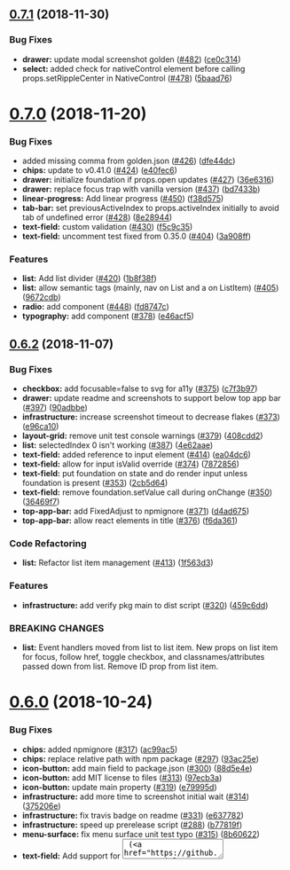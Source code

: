 ## [0.7.1](https://github.com/material-components/material-components-web-react/compare/v0.7.0...v) (2018-11-30)


### Bug Fixes

* **drawer:** update modal screenshot golden ([#482](https://github.com/material-components/material-components-web-react/issues/482)) ([ce0c314](https://github.com/material-components/material-components-web-react/commit/ce0c314))
* **select:** added check for nativeControl element before calling props.setRippleCenter in NativeControl ([#478](https://github.com/material-components/material-components-web-react/issues/478)) ([5baad76](https://github.com/material-components/material-components-web-react/commit/5baad76))


# [0.7.0](https://github.com/material-components/material-components-web-react/compare/v0.6.2...v0.7.0) (2018-11-20)


### Bug Fixes

* added missing comma from golden.json ([#426](https://github.com/material-components/material-components-web-react/issues/426)) ([dfe44dc](https://github.com/material-components/material-components-web-react/commit/dfe44dc))
* **chips:** update to v0.41.0 ([#424](https://github.com/material-components/material-components-web-react/issues/424)) ([e40fec6](https://github.com/material-components/material-components-web-react/commit/e40fec6))
* **drawer:** initialize foundation if props.open updates ([#427](https://github.com/material-components/material-components-web-react/issues/427)) ([36e6316](https://github.com/material-components/material-components-web-react/commit/36e6316))
* **drawer:** replace focus trap with vanilla version ([#437](https://github.com/material-components/material-components-web-react/issues/437)) ([bd7433b](https://github.com/material-components/material-components-web-react/commit/bd7433b))
* **linear-progress:** Add linear progress ([#450](https://github.com/material-components/material-components-web-react/issues/450)) ([f38d575](https://github.com/material-components/material-components-web-react/commit/f38d575))
* **tab-bar:** set previousActiveIndex to props.activeIndex initially to avoid tab of undefined error ([#428](https://github.com/material-components/material-components-web-react/issues/428)) ([8e28944](https://github.com/material-components/material-components-web-react/commit/8e28944))
* **text-field:** custom validation ([#430](https://github.com/material-components/material-components-web-react/issues/430)) ([f5c9c35](https://github.com/material-components/material-components-web-react/commit/f5c9c35))
* **text-field:** uncomment test fixed from 0.35.0 ([#404](https://github.com/material-components/material-components-web-react/issues/404)) ([3a908ff](https://github.com/material-components/material-components-web-react/commit/3a908ff))


### Features

* **list:** Add list divider ([#420](https://github.com/material-components/material-components-web-react/issues/420)) ([1b8f38f](https://github.com/material-components/material-components-web-react/commit/1b8f38f))
* **list:** allow semantic tags (mainly, nav on List and a on ListItem) ([#405](https://github.com/material-components/material-components-web-react/issues/405)) ([9672cdb](https://github.com/material-components/material-components-web-react/commit/9672cdb))
* **radio:** add component ([#448](https://github.com/material-components/material-components-web-react/issues/448)) ([fd8747c](https://github.com/material-components/material-components-web-react/commit/fd8747c))
* **typography:** add component ([#378](https://github.com/material-components/material-components-web-react/issues/378)) ([e46acf5](https://github.com/material-components/material-components-web-react/commit/e46acf5))


## [0.6.2](https://github.com/material-components/material-components-web-react/compare/v0.6.0...v0.6.2) (2018-11-07)


### Bug Fixes

* **checkbox:** add focusable=false to svg for a11y ([#375](https://github.com/material-components/material-components-web-react/issues/375)) ([c7f3b97](https://github.com/material-components/material-components-web-react/commit/c7f3b97))
* **drawer:** update readme and screenshots to support below top app bar ([#397](https://github.com/material-components/material-components-web-react/issues/397)) ([90adbbe](https://github.com/material-components/material-components-web-react/commit/90adbbe))
* **infrastructure:** increase screenshot timeout to decrease flakes ([#373](https://github.com/material-components/material-components-web-react/issues/373)) ([e96ca10](https://github.com/material-components/material-components-web-react/commit/e96ca10))
* **layout-grid:** remove unit test console warnings ([#379](https://github.com/material-components/material-components-web-react/issues/379)) ([408cdd2](https://github.com/material-components/material-components-web-react/commit/408cdd2))
* **list:** selectedIndex 0 isn't working ([#387](https://github.com/material-components/material-components-web-react/issues/387)) ([4e62aae](https://github.com/material-components/material-components-web-react/commit/4e62aae))
* **text-field:** added reference to input element ([#414](https://github.com/material-components/material-components-web-react/issues/414)) ([ea04dc6](https://github.com/material-components/material-components-web-react/commit/ea04dc6))
* **text-field:** allow for input isValid override ([#374](https://github.com/material-components/material-components-web-react/issues/374)) ([7872856](https://github.com/material-components/material-components-web-react/commit/7872856))
* **text-field:** put foundation on state and do render input unless foundation is present ([#353](https://github.com/material-components/material-components-web-react/issues/353)) ([2cb5d64](https://github.com/material-components/material-components-web-react/commit/2cb5d64))
* **text-field:** remove foundation.setValue call during onChange ([#350](https://github.com/material-components/material-components-web-react/issues/350)) ([36469f7](https://github.com/material-components/material-components-web-react/commit/36469f7))
* **top-app-bar:** add FixedAdjust to npmignore ([#371](https://github.com/material-components/material-components-web-react/issues/371)) ([d4ad675](https://github.com/material-components/material-components-web-react/commit/d4ad675))
* **top-app-bar:** allow react elements in title ([#376](https://github.com/material-components/material-components-web-react/issues/376)) ([f6da361](https://github.com/material-components/material-components-web-react/commit/f6da361))


### Code Refactoring

* **list:** Refactor list item management ([#413](https://github.com/material-components/material-components-web-react/issues/413)) ([1f563d3](https://github.com/material-components/material-components-web-react/commit/1f563d3))


### Features

* **infrastructure:** add verify pkg main to dist script ([#320](https://github.com/material-components/material-components-web-react/issues/320)) ([459c6dd](https://github.com/material-components/material-components-web-react/commit/459c6dd))


### BREAKING CHANGES

* **list:** Event handlers moved from list to list item. New props on list item for focus, follow href, toggle checkbox, and classnames/attributes passed down from list. Remove ID prop from list item.



# [0.6.0](https://github.com/material-components/material-components-web-react/compare/v0.5.1...v0.6.0) (2018-10-24)


### Bug Fixes

* **chips:** added npmignore ([#317](https://github.com/material-components/material-components-web-react/issues/317)) ([ac99ac5](https://github.com/material-components/material-components-web-react/commit/ac99ac5))
* **chips:** replace relative path with npm package ([#297](https://github.com/material-components/material-components-web-react/issues/297)) ([93ac25e](https://github.com/material-components/material-components-web-react/commit/93ac25e))
* **icon-button:** add main field to package.json ([#300](https://github.com/material-components/material-components-web-react/issues/300)) ([88d5e4e](https://github.com/material-components/material-components-web-react/commit/88d5e4e))
* **icon-button:** add MIT license to files ([#313](https://github.com/material-components/material-components-web-react/issues/313)) ([97ecb3a](https://github.com/material-components/material-components-web-react/commit/97ecb3a))
* **icon-button:** update main property ([#319](https://github.com/material-components/material-components-web-react/issues/319)) ([e79995d](https://github.com/material-components/material-components-web-react/commit/e79995d))
* **infrastructure:** add more time to screenshot initial wait ([#314](https://github.com/material-components/material-components-web-react/issues/314)) ([375206e](https://github.com/material-components/material-components-web-react/commit/375206e))
* **infrastructure:** fix travis badge on readme ([#331](https://github.com/material-components/material-components-web-react/issues/331)) ([e637782](https://github.com/material-components/material-components-web-react/commit/e637782))
* **infrastructure:** speed up prerelease script ([#288](https://github.com/material-components/material-components-web-react/issues/288)) ([b77819f](https://github.com/material-components/material-components-web-react/commit/b77819f))
* **menu-surface:** fix menu surface unit test typo ([#315](https://github.com/material-components/material-components-web-react/issues/315)) ([8b60622](https://github.com/material-components/material-components-web-react/commit/8b60622))
* **text-field:** Add support for <textarea> ([#118](https://github.com/material-components/material-components-web-react/issues/118)) ([#266](https://github.com/material-components/material-components-web-react/issues/266)) ([d9cff89](https://github.com/material-components/material-components-web-react/commit/d9cff89))
* **text-field:** floating label width calculation when notched ([#347](https://github.com/material-components/material-components-web-react/issues/347)) ([377f250](https://github.com/material-components/material-components-web-react/commit/377f250))
* **top-app-bar:** add fixed adjust component ([#349](https://github.com/material-components/material-components-web-react/issues/349)) ([f1d4be0](https://github.com/material-components/material-components-web-react/commit/f1d4be0))


### Features

* **checkbox:** Add new component ([#296](https://github.com/material-components/material-components-web-react/issues/296)) ([fbe7999](https://github.com/material-components/material-components-web-react/commit/fbe7999))
* Add roses example ([#312](https://github.com/material-components/material-components-web-react/issues/312)) ([04bbd18](https://github.com/material-components/material-components-web-react/commit/04bbd18))
* **drawer:** add new component ([#327](https://github.com/material-components/material-components-web-react/issues/327)) ([d386d5e](https://github.com/material-components/material-components-web-react/commit/d386d5e))
* **list:** Add component ([#339](https://github.com/material-components/material-components-web-react/issues/339)) ([5ff3ecc](https://github.com/material-components/material-components-web-react/commit/5ff3ecc))
* **menu-surface:** add component ([#295](https://github.com/material-components/material-components-web-react/issues/295)) ([034abd0](https://github.com/material-components/material-components-web-react/commit/034abd0))



## [0.5.1](https://github.com/material-components/material-components-web-react/compare/v0.5.0...v0.5.1) (2018-09-25)


### Bug Fixes

* **line-ripple:** stop calling foundation.setRippleCenter when argument is NaN ([#287](https://github.com/material-components/material-components-web-react/issues/287)) ([4bbc4fa](https://github.com/material-components/material-components-web-react/commit/4bbc4fa))



# [0.5.0](https://github.com/material-components/material-components-web-react/compare/v0.4.2...v0.5.0) (2018-09-25)


### Bug Fixes

* **card:** add missing hasRipple ([#248](https://github.com/material-components/material-components-web-react/issues/248)) ([#255](https://github.com/material-components/material-components-web-react/issues/255)) ([d2f58d6](https://github.com/material-components/material-components-web-react/commit/d2f58d6))
* **chips:** add chip leading icon class management ([#281](https://github.com/material-components/material-components-web-react/issues/281)) ([c638e79](https://github.com/material-components/material-components-web-react/commit/c638e79))
* **chips:** remove handleRemove method for chipsUpdate method ([#282](https://github.com/material-components/material-components-web-react/issues/282)) ([8435079](https://github.com/material-components/material-components-web-react/commit/8435079))
* **chips:** use notifyRemoval and notifyInteraction adapter methods ([#277](https://github.com/material-components/material-components-web-react/issues/277)) ([ba433ea](https://github.com/material-components/material-components-web-react/commit/ba433ea))
* **infrastructure:** add the es5 [@material](https://github.com/material)/package/dist/mdc.package to externals ([#223](https://github.com/material-components/material-components-web-react/issues/223)) ([73fb45b](https://github.com/material-components/material-components-web-react/commit/73fb45b))
* **ripple:** react-ripple does not contain styles ([#172](https://github.com/material-components/material-components-web-react/issues/172)) ([#251](https://github.com/material-components/material-components-web-react/issues/251)) ([ac0f87f](https://github.com/material-components/material-components-web-react/commit/ac0f87f))
* **tab:** update readme and ref name in tab component ([#226](https://github.com/material-components/material-components-web-react/issues/226)) ([f18fda1](https://github.com/material-components/material-components-web-react/commit/f18fda1))
* **tab-bar:** add missing url from screenshot list ([#264](https://github.com/material-components/material-components-web-react/issues/264)) ([dd2f183](https://github.com/material-components/material-components-web-react/commit/dd2f183))
* **tab-bar:** Arrow keys should focus adjacent tab ([#280](https://github.com/material-components/material-components-web-react/issues/280)) ([54224c8](https://github.com/material-components/material-components-web-react/commit/54224c8))
* **tab-indicator:** update component to work with mdc tab ([#215](https://github.com/material-components/material-components-web-react/issues/215)) ([bc41a8b](https://github.com/material-components/material-components-web-react/commit/bc41a8b))
* tab indicator sliding animation broken ([#273](https://github.com/material-components/material-components-web-react/issues/273)) ([c436f58](https://github.com/material-components/material-components-web-react/commit/c436f58))


### Features

* **button:** Add dense variant to button ([#228](https://github.com/material-components/material-components-web-react/issues/228)) ([28b7d6e](https://github.com/material-components/material-components-web-react/commit/28b7d6e))
* **chips:** Update chips to use ids and add input chips ([#246](https://github.com/material-components/material-components-web-react/issues/246)) ([14353ab](https://github.com/material-components/material-components-web-react/commit/14353ab))
* **icon-button:** create component ([#154](https://github.com/material-components/material-components-web-react/issues/154)) ([c7b4cf6](https://github.com/material-components/material-components-web-react/commit/c7b4cf6))
* **infrastructure:** react router screenshots ([#232](https://github.com/material-components/material-components-web-react/issues/232)) ([69e4efe](https://github.com/material-components/material-components-web-react/commit/69e4efe))
* **switch:** Add component ([#208](https://github.com/material-components/material-components-web-react/issues/208)) ([3eb8a4b](https://github.com/material-components/material-components-web-react/commit/3eb8a4b))
* **tab:** add new component ([#216](https://github.com/material-components/material-components-web-react/issues/216)) ([ffd9bba](https://github.com/material-components/material-components-web-react/commit/ffd9bba))
* **tab:** Add ripple ([#261](https://github.com/material-components/material-components-web-react/issues/261)) ([e1918fa](https://github.com/material-components/material-components-web-react/commit/e1918fa))
* **tab-bar:** Add component ([#229](https://github.com/material-components/material-components-web-react/issues/229)) ([731e980](https://github.com/material-components/material-components-web-react/commit/731e980))
* **tab-scroller:** add new component ([#222](https://github.com/material-components/material-components-web-react/issues/222)) ([fedf138](https://github.com/material-components/material-components-web-react/commit/fedf138))


### BREAKING CHANGES

* **chips:** Updated API for `selectedChipIds` and `handleSelect` props in ChipSet and `id` prop in Chip.



## [0.4.2](https://github.com/material-components/material-components-web-react/compare/v0.4.1...v0.4.2) (2018-08-14)



## [0.4.1](https://github.com/material-components/material-components-web-react/compare/v0.4.0...v0.4.1) (2018-08-13)


### Bug Fixes

* **infrastructure:** point all tests to es6 files for accurate test coverage ([#198](https://github.com/material-components/material-components-web-react/issues/198)) ([4959266](https://github.com/material-components/material-components-web-react/commit/4959266))
* **ripple:** add test to avoid computeBoundingRect error ([#200](https://github.com/material-components/material-components-web-react/issues/200)) ([769b15b](https://github.com/material-components/material-components-web-react/commit/769b15b))
* screenshot increase timeout ([#210](https://github.com/material-components/material-components-web-react/issues/210)) ([e9a2089](https://github.com/material-components/material-components-web-react/commit/e9a2089))
* **text-field:** add missing prop `style` ([#184](https://github.com/material-components/material-components-web-react/issues/184)) ([ff9704d](https://github.com/material-components/material-components-web-react/commit/ff9704d))
* **text-field:** fix typo in readme ([#197](https://github.com/material-components/material-components-web-react/issues/197)) ([f88f180](https://github.com/material-components/material-components-web-react/commit/f88f180))
* **text-field:** update isRtl to a prop ([#195](https://github.com/material-components/material-components-web-react/issues/195)) ([cd7c7c8](https://github.com/material-components/material-components-web-react/commit/cd7c7c8))


### Features

* **select:** add component ([#169](https://github.com/material-components/material-components-web-react/issues/169)) ([e619e52](https://github.com/material-components/material-components-web-react/commit/e619e52))
* **tab-indicator:** add new component ([#202](https://github.com/material-components/material-components-web-react/issues/202)) ([220c823](https://github.com/material-components/material-components-web-react/commit/220c823))


### BREAKING CHANGES

* **text-field:** In order for rtl to work on the Notched Outline component, isRtl will need to be passed in as boolean (default is false). Updating isRtl will result in a re-render.



# [0.4.0](https://github.com/material-components/material-components-web-react/compare/v0.3.0...v0.4.0) (2018-07-30)


### Bug Fixes

* **infrastructure:** updated deploy steps to run with docker ([#116](https://github.com/material-components/material-components-web-react/issues/116)) ([a53fc7d](https://github.com/material-components/material-components-web-react/commit/a53fc7d))
* downgraded to es2015 preset to work on ie11 ([#133](https://github.com/material-components/material-components-web-react/issues/133)) ([05c0184](https://github.com/material-components/material-components-web-react/commit/05c0184))
* **material-icon:** removed blocking line and updated documentation ([#155](https://github.com/material-components/material-components-web-react/issues/155)) ([8f3cef5](https://github.com/material-components/material-components-web-react/commit/8f3cef5))
* **ripple:** setState warning when unmounting the component ([#112](https://github.com/material-components/material-components-web-react/issues/112)) ([841a1c8](https://github.com/material-components/material-components-web-react/commit/841a1c8))
* **text-field:** move handleValueChange call when this.props.value updates ([#170](https://github.com/material-components/material-components-web-react/issues/170)) ([f46a34d](https://github.com/material-components/material-components-web-react/commit/f46a34d))
* **top-app-bar:** add material icon imports in screenshot tests ([#168](https://github.com/material-components/material-components-web-react/issues/168)) ([526400b](https://github.com/material-components/material-components-web-react/commit/526400b))
* point packages to MDC Web /dist ES5 files ([#182](https://github.com/material-components/material-components-web-react/issues/182)) ([9d387d3](https://github.com/material-components/material-components-web-react/commit/9d387d3))


### chore

* **fab:** Pass icon as a prop, not a child element ([#159](https://github.com/material-components/material-components-web-react/issues/159)) ([1569f97](https://github.com/material-components/material-components-web-react/commit/1569f97))


### Features

* **button:** Add an href prop to use anchor tag instead of button ([#174](https://github.com/material-components/material-components-web-react/issues/174)) ([0df9967](https://github.com/material-components/material-components-web-react/commit/0df9967))
* **chips:** Add new component ([#117](https://github.com/material-components/material-components-web-react/issues/117)) ([410da30](https://github.com/material-components/material-components-web-react/commit/410da30))
* **chips:** Add selection to chips ([#121](https://github.com/material-components/material-components-web-react/issues/121)) ([3ef1123](https://github.com/material-components/material-components-web-react/commit/3ef1123))
* **ripple:** Call focus/blur handlers from foundation ([#135](https://github.com/material-components/material-components-web-react/issues/135)) ([c438333](https://github.com/material-components/material-components-web-react/commit/c438333))


### BREAKING CHANGES

* **fab:** Please update your FAB to pass icon as a prop, not as a child element.
* **chips:** Users should render `Chip` components directly instead of passing a `labels` prop to `ChipSet`.



# [0.3.0](https://github.com/material-components/material-components-web-react/compare/v0.2.0...v0.3.0) (2018-06-25)


### Bug Fixes

* Moved importer code to webpack.util to share between screen shot test and main build. ([aec8cc8](https://github.com/material-components/material-components-web-react/commit/aec8cc8))
* travis and docker integration ([#92](https://github.com/material-components/material-components-web-react/issues/92)) ([e7f4497](https://github.com/material-components/material-components-web-react/commit/e7f4497))
* updated function name and tests ([7c2794d](https://github.com/material-components/material-components-web-react/commit/7c2794d))
* **line-ripple:** Convert style name to camel case ([#99](https://github.com/material-components/material-components-web-react/issues/99)) ([2a5341c](https://github.com/material-components/material-components-web-react/commit/2a5341c))
* **text-field:** Added SASS importer to lookup the package folder first then fallback to default npm resolve. ([bf7f849](https://github.com/material-components/material-components-web-react/commit/bf7f849))
* **text-field:** Added text-field to valid commit msg list ([3922e2c](https://github.com/material-components/material-components-web-react/commit/3922e2c))
* **text-field:** Updated Input.js to use new public API of foundation ([df0b5ed](https://github.com/material-components/material-components-web-react/commit/df0b5ed))


### Features

* Docker integration into Travis to decrease false negative screenshots ([#91](https://github.com/material-components/material-components-web-react/issues/91)) ([d8b670e](https://github.com/material-components/material-components-web-react/commit/d8b670e))
* updated all packages to 0.36.0 ([#104](https://github.com/material-components/material-components-web-react/issues/104)) ([a1d8b66](https://github.com/material-components/material-components-web-react/commit/a1d8b66))
* **infrastructure:** add .npmignores to packages ([#110](https://github.com/material-components/material-components-web-react/issues/110)) ([ab7009d](https://github.com/material-components/material-components-web-react/commit/ab7009d))
* **infrastructure:** default npm entry point to ES5 ([#108](https://github.com/material-components/material-components-web-react/issues/108)) ([1f0446f](https://github.com/material-components/material-components-web-react/commit/1f0446f))



# [0.2.0](https://github.com/material-components/material-components-web-react/compare/v0.1.0...v0.2.0) (2018-06-01)


### Bug Fixes

* Remove scss extensions from [@material](https://github.com/material)/mdc-* imports ([#62](https://github.com/material-components/material-components-web-react/issues/62)) ([46b7f08](https://github.com/material-components/material-components-web-react/commit/46b7f08))
* **button:** Rename stroked to outlined ([#74](https://github.com/material-components/material-components-web-react/issues/74)) ([f612388](https://github.com/material-components/material-components-web-react/commit/f612388))
* **infrastructure:** fixed npm run build error for empty package directories ([#85](https://github.com/material-components/material-components-web-react/issues/85)) ([18666d4](https://github.com/material-components/material-components-web-react/commit/18666d4))
* **infrastructure:** Make all components public ([#43](https://github.com/material-components/material-components-web-react/issues/43)) ([27a1ab1](https://github.com/material-components/material-components-web-react/commit/27a1ab1))
* **ripple:** Trigger on key events ([2248f26](https://github.com/material-components/material-components-web-react/commit/2248f26))


### Features

* **top-app-bar:** Add top app bar fixed variant ([#68](https://github.com/material-components/material-components-web-react/issues/68)) ([fd5790c](https://github.com/material-components/material-components-web-react/commit/fd5790c))
* Added changelog.md ([#88](https://github.com/material-components/material-components-web-react/issues/88)) ([983ca89](https://github.com/material-components/material-components-web-react/commit/983ca89))



# [0.1.0](https://github.com/material-components/material-components-web-react/compare/5fd6d86...v0.1.0) (2018-05-09)


### Bug Fixes

* **button:** Update package.json ([507298e](https://github.com/material-components/material-components-web-react/commit/507298e))
* **card:** Update package.json ([fc7a4dd](https://github.com/material-components/material-components-web-react/commit/fc7a4dd))
* **fab:** Update package.json ([efd4703](https://github.com/material-components/material-components-web-react/commit/efd4703))
* **floating-label:** Update package.json ([92cbf2c](https://github.com/material-components/material-components-web-react/commit/92cbf2c))
* **line-ripple:** Update package.json ([b6fc89c](https://github.com/material-components/material-components-web-react/commit/b6fc89c))
* **material-icon:** Update package.json ([18e2508](https://github.com/material-components/material-components-web-react/commit/18e2508))
* **notched-outline:** Update package.json ([8b18779](https://github.com/material-components/material-components-web-react/commit/8b18779))
* **ripple:** Update package.json ([044c308](https://github.com/material-components/material-components-web-react/commit/044c308))
* **text-field:** Update package.json ([fda82fb](https://github.com/material-components/material-components-web-react/commit/fda82fb))
* **top-app-bar:** Update package.json ([06e9d66](https://github.com/material-components/material-components-web-react/commit/06e9d66))


### Features

* remote hosted screenshot testing ([#12](https://github.com/material-components/material-components-web-react/issues/12)) ([98bcdfe](https://github.com/material-components/material-components-web-react/commit/98bcdfe))
* screenshot testing ([#10](https://github.com/material-components/material-components-web-react/issues/10)) ([5fd6d86](https://github.com/material-components/material-components-web-react/commit/5fd6d86))
* **fab:** Add new tests for svg/img ([1f536b7](https://github.com/material-components/material-components-web-react/commit/1f536b7))
* **fab:** Change node to element. ([2b4960e](https://github.com/material-components/material-components-web-react/commit/2b4960e))
* **fab:** Remove empty fab from test. Add waitUntil idle to wait until the stylesheets finish ([43e58d4](https://github.com/material-components/material-components-web-react/commit/43e58d4))
* **fab:** Update class name ([96c2d61](https://github.com/material-components/material-components-web-react/commit/96c2d61))
* **fab:** Update for comments ([9b041d6](https://github.com/material-components/material-components-web-react/commit/9b041d6))
* **fab:** Update for comments ([676ae32](https://github.com/material-components/material-components-web-react/commit/676ae32))
* **fab:** Update for lint ([3748f31](https://github.com/material-components/material-components-web-react/commit/3748f31))
* **fab:** Update package name ([02b7140](https://github.com/material-components/material-components-web-react/commit/02b7140))



